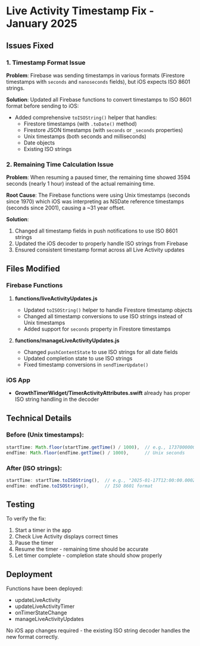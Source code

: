# Live Activity Timestamp Fix - January 2025

## Issues Fixed

### 1. Timestamp Format Issue
**Problem**: Firebase was sending timestamps in various formats (Firestore timestamps with `seconds` and `nanoseconds` fields), but iOS expects ISO 8601 strings.

**Solution**: Updated all Firebase functions to convert timestamps to ISO 8601 format before sending to iOS:
- Added comprehensive `toISOString()` helper that handles:
  - Firestore timestamps (with `.toDate()` method)
  - Firestore JSON timestamps (with `seconds` or `_seconds` properties)
  - Unix timestamps (both seconds and milliseconds)
  - Date objects
  - Existing ISO strings

### 2. Remaining Time Calculation Issue
**Problem**: When resuming a paused timer, the remaining time showed 3594 seconds (nearly 1 hour) instead of the actual remaining time.

**Root Cause**: The Firebase functions were using Unix timestamps (seconds since 1970) which iOS was interpreting as NSDate reference timestamps (seconds since 2001), causing a ~31 year offset.

**Solution**: 
1. Changed all timestamp fields in push notifications to use ISO 8601 strings
2. Updated the iOS decoder to properly handle ISO strings from Firebase
3. Ensured consistent timestamp format across all Live Activity updates

## Files Modified

### Firebase Functions
1. **functions/liveActivityUpdates.js**
   - Updated `toISOString()` helper to handle Firestore timestamp objects
   - Changed all timestamp conversions to use ISO strings instead of Unix timestamps
   - Added support for `seconds` property in Firestore timestamps

2. **functions/manageLiveActivityUpdates.js**
   - Changed `pushContentState` to use ISO strings for all date fields
   - Updated completion state to use ISO strings
   - Fixed timestamp conversions in `sendTimerUpdate()`

### iOS App
- **GrowthTimerWidget/TimerActivityAttributes.swift** already has proper ISO string handling in the decoder

## Technical Details

### Before (Unix timestamps):
```javascript
startTime: Math.floor(startTime.getTime() / 1000),  // e.g., 1737000000
endTime: Math.floor(endTime.getTime() / 1000),      // Unix seconds
```

### After (ISO strings):
```javascript
startTime: startTime.toISOString(),  // e.g., "2025-01-17T12:00:00.000Z"
endTime: endTime.toISOString(),      // ISO 8601 format
```

## Testing

To verify the fix:
1. Start a timer in the app
2. Check Live Activity displays correct times
3. Pause the timer
4. Resume the timer - remaining time should be accurate
5. Let timer complete - completion state should show properly

## Deployment

Functions have been deployed:
- updateLiveActivity
- updateLiveActivityTimer
- onTimerStateChange
- manageLiveActivityUpdates

No iOS app changes required - the existing ISO string decoder handles the new format correctly.
